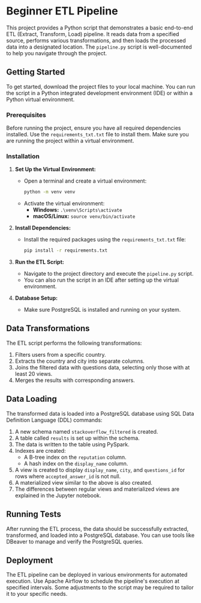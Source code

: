 # Beginner ETL Pipeline



This project provides a Python script that demonstrates a basic end-to-end ETL (Extract, Transform, Load) pipeline. It reads data from a specified source, performs various transformations, and then loads the processed data into a designated location. The `pipeline.py` script is well-documented to help you navigate through the project.

## Getting Started

To get started, download the project files to your local machine. You can run the script in a Python integrated development environment (IDE) or within a Python virtual environment.

### Prerequisites

Before running the project, ensure you have all required dependencies installed. Use the `requirements_txt.txt` file to install them. Make sure you are running the project within a virtual environment.

### Installation

1. **Set Up the Virtual Environment:**
   - Open a terminal and create a virtual environment:
     ```bash
     python -m venv venv
     ```
   - Activate the virtual environment:
     - **Windows:** `.\venv\Scripts\activate`
     - **macOS/Linux:** `source venv/bin/activate`

2. **Install Dependencies:**
   - Install the required packages using the `requirements_txt.txt` file:
     ```bash
     pip install -r requirements.txt
     ```

3. **Run the ETL Script:**
   - Navigate to the project directory and execute the `pipeline.py` script.
   - You can also run the script in an IDE after setting up the virtual environment.

4. **Database Setup:**
   - Make sure PostgreSQL is installed and running on your system.

## Data Transformations

The ETL script performs the following transformations:

1. Filters users from a specific country.
2. Extracts the country and city into separate columns.
3. Joins the filtered data with questions data, selecting only those with at least 20 views.
4. Merges the results with corresponding answers.

## Data Loading

The transformed data is loaded into a PostgreSQL database using SQL Data Definition Language (DDL) commands:

1. A new schema named `stackoverflow_filtered` is created.
2. A table called `results` is set up within the schema.
3. The data is written to the table using PySpark.
4. Indexes are created:
   - A B-tree index on the `reputation` column.
   - A hash index on the `display_name` column.
5. A view is created to display `display_name`, `city`, and `questions_id` for rows where `accepted_answer_id` is not null.
6. A materialized view similar to the above is also created.
7. The differences between regular views and materialized views are explained in the Jupyter notebook.

## Running Tests

After running the ETL process, the data should be successfully extracted, transformed, and loaded into a PostgreSQL database. You can use tools like DBeaver to manage and verify the PostgreSQL queries.

## Deployment

The ETL pipeline can be deployed in various environments for automated execution. Use Apache Airflow to schedule the pipeline's execution at specified intervals. Some adjustments to the script may be required to tailor it to your specific needs.
